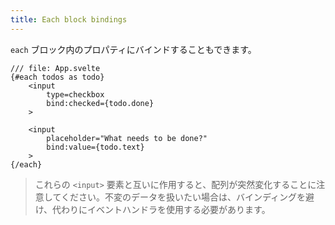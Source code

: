 ```yaml
---
title: Each block bindings
---
```


`each` ブロック内のプロパティにバインドすることもできます。

```svelte
/// file: App.svelte
{#each todos as todo}
	<input
		type=checkbox
		bind:checked={todo.done}
	>

	<input
		placeholder="What needs to be done?"
		bind:value={todo.text}
	>
{/each}
```

> これらの `<input>` 要素と互いに作用すると、配列が突然変化することに注意してください。不変のデータを扱いたい場合は、バインディングを避け、代わりにイベントハンドラを使用する必要があります。
